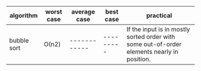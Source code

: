 
algorithm | worst case | average case | best case| practical
--------- | ---------- | ------------ | ---------| ---------
bubble sort | О(n2) | ------------ | ---------| If the input is in mostly sorted order with some out-of-order elements nearly in position. 
